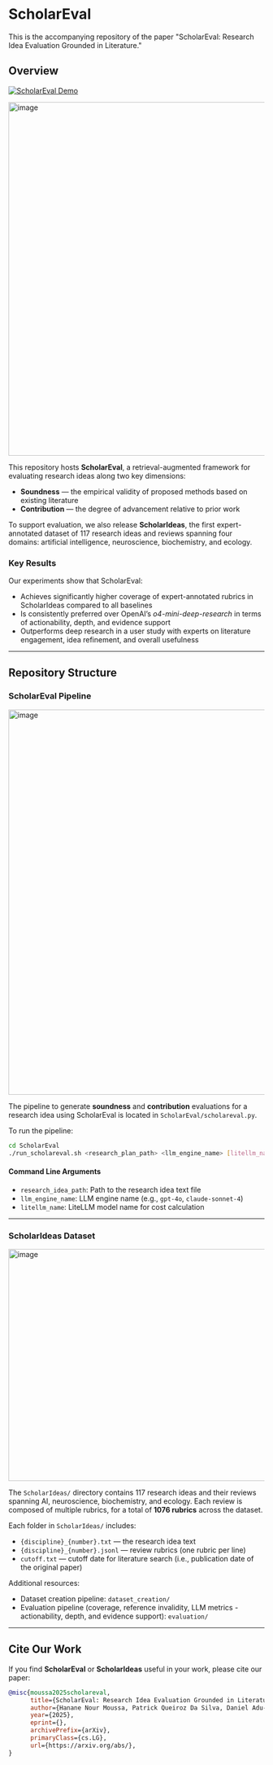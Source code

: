 # ScholarEval

This is the accompanying repository of the paper "ScholarEval: Research Idea Evaluation Grounded in Literature."

## Overview

[![ScholarEval Demo](https://img.youtube.com/vi/rgLWZkdvUPc/maxresdefault.jpg)](https://www.youtube.com/watch?v=rgLWZkdvUPc)

<img width="1623" height="695" alt="image" src="https://github.com/user-attachments/assets/8530749b-520b-4dc9-b420-9adb11269526" />


This repository hosts **ScholarEval**, a retrieval-augmented framework for evaluating research ideas along two key dimensions:  
- **Soundness** — the empirical validity of proposed methods based on existing literature  
- **Contribution** — the degree of advancement relative to prior work  

To support evaluation, we also release **ScholarIdeas**, the first expert-annotated dataset of 117 research ideas and reviews spanning four domains: artificial intelligence, neuroscience, biochemistry, and ecology.  

### Key Results
Our experiments show that ScholarEval:  
- Achieves significantly higher coverage of expert-annotated rubrics in ScholarIdeas compared to all baselines  
- Is consistently preferred over OpenAI’s *o4-mini-deep-research* in terms of actionability, depth, and evidence support  
- Outperforms deep research in a user study with experts on literature engagement, idea refinement, and overall usefulness  

---

## Repository Structure  

### ScholarEval Pipeline  
<img width="1279" height="757" alt="image" src="https://github.com/user-attachments/assets/a7da367a-3b12-4935-9570-b05afd062536" />

The pipeline to generate **soundness** and **contribution** evaluations for a research idea using ScholarEval is located in `ScholarEval/scholareval.py`.  

To run the pipeline:  

```bash
cd ScholarEval
./run_scholareval.sh <research_plan_path> <llm_engine_name> [litellm_name]
````

#### Command Line Arguments

* `research_idea_path`: Path to the research idea text file
* `llm_engine_name`: LLM engine name (e.g., `gpt-4o`, `claude-sonnet-4`)
* `litellm_name`: LiteLLM model name for cost calculation

---

### ScholarIdeas Dataset

<img width="1290" height="456" alt="image" src="https://github.com/user-attachments/assets/813b041e-acb8-477b-b484-d6ad66bc26c3" />

The `ScholarIdeas/` directory contains 117 research ideas and their reviews spanning AI, neuroscience, biochemistry, and ecology. Each review is composed of multiple rubrics, for a total of **1076 rubrics** across the dataset.

Each folder in `ScholarIdeas/` includes:

* `{discipline}_{number}.txt` — the research idea text
* `{discipline}_{number}.jsonl` — review rubrics (one rubric per line)
* `cutoff.txt` — cutoff date for literature search (i.e., publication date of the original paper)

Additional resources:

* Dataset creation pipeline: `dataset_creation/`
* Evaluation pipeline (coverage, reference invalidity, LLM metrics - actionability, depth, and evidence support): `evaluation/`

---

## Cite Our Work

If you find **ScholarEval** or **ScholarIdeas** useful in your work, please cite our paper:

```bibtex
@misc{moussa2025scholareval,
      title={ScholarEval: Research Idea Evaluation Grounded in Literature}, 
      author={Hanane Nour Moussa, Patrick Queiroz Da Silva, Daniel Adu-Ampratwum, Alyson East, Zitong Lu, Nikki Puccetti, Mingyi Xue, Huan Sun, Bodhisattwa Prasad Majumder, Sachin Kumar},
      year={2025},
      eprint={},
      archivePrefix={arXiv},
      primaryClass={cs.LG},
      url={https://arxiv.org/abs/}, 
}
```

